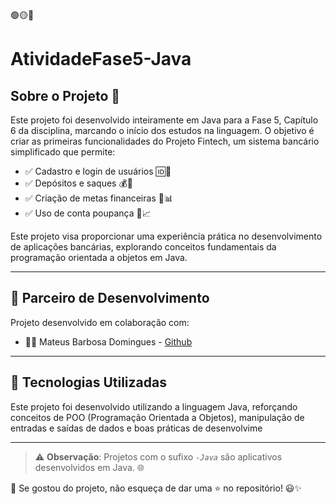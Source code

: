 🟢🟡🔴

# AtividadeFase5-Java
 
## Sobre o Projeto 📌

Este projeto foi desenvolvido inteiramente em Java para a Fase 5, Capítulo 6 da disciplina, marcando o início dos estudos na linguagem. O objetivo é criar as primeiras funcionalidades do Projeto Fintech, um sistema bancário simplificado que permite:

* ✅ Cadastro e login de usuários 🆔🔑
* ✅ Depósitos e saques 💰💸
* ✅ Criação de metas financeiras 🎯📊
* ✅ Uso de conta poupança 🏦📈

Este projeto visa proporcionar uma experiência prática no desenvolvimento de aplicações bancárias, explorando conceitos fundamentais da programação orientada a objetos em Java.


---

## 👥 Parceiro de Desenvolvimento

Projeto desenvolvido em colaboração com:
* 👨‍💻 Mateus Barbosa Domingues - [Github](https://github.com/MBDomingues)


---

## 🚀 Tecnologias Utilizadas

Este projeto foi desenvolvido utilizando a linguagem Java, reforçando conceitos de POO (Programação Orientada a Objetos), manipulação de entradas e saídas de dados e boas práticas de desenvolvime

---


> ⚠️ **Observação**: Projetos com o sufixo *`-Java`* são aplicativos desenvolvidos em Java. 🌐  

📌 Se gostou do projeto, não esqueça de dar uma ⭐ no repositório! 😃✨